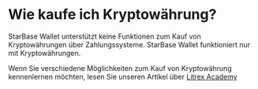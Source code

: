 # Wie kaufe ich Kryptowährung?

StarBase Wallet unterstützt keine Funktionen zum Kauf von Kryptowährungen über Zahlungssysteme. StarBase Wallet funktioniert nur mit Kryptowährungen. 

Wenn Sie verschiedene Möglichkeiten zum Kauf von Kryptowährung kennenlernen möchten, lesen Sie unseren Artikel über [Litrex Academy](https://litrex.academy/en/fundamentals/en/6-buying-cryptocurrency-basics.md)
